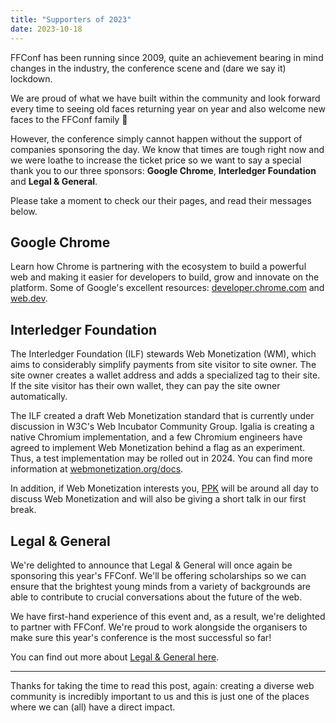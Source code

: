 ```yaml
---
title: "Supporters of 2023"
date: 2023-10-18
---
```


FFConf has been running since 2009, quite an achievement bearing in mind changes in the industry, the conference scene and (dare we say it) lockdown.

We are proud of what we have built within the community and look forward every time to seeing old faces returning year on year and also welcome new faces to the FFConf family 🥰

However, the conference simply cannot happen without the support of companies sponsoring the day. We know that times are tough right now and we were loathe to increase the ticket price so we want to say a special thank you to our three sponsors: **Google Chrome**, **Interledger Foundation** and **Legal & General**.

Please take a moment to check our their pages, and read their messages below.

## Google Chrome

Learn how Chrome is partnering with the ecosystem to build a powerful web and making it easier for developers to build, grow and innovate on the platform. Some of Google's excellent resources: [developer.chrome.com](https://developer.chrome.com) and [web.dev](https://web.dev).

## Interledger Foundation

The Interledger Foundation (ILF) stewards Web Monetization (WM), which aims to considerably simplify payments from site visitor to site owner. The site owner creates a wallet address and adds a specialized tag to their site. If the site visitor has their own wallet, they can pay the site owner automatically.

The ILF created a draft Web Monetization standard that is currently under discussion in W3C's Web Incubator Community Group. Igalia is creating a native Chromium implementation, and a few Chromium engineers have agreed to implement Web Monetization behind a flag as an experiment. Thus, a test implementation may be rolled out in 2024. You can find more information at [webmonetization.org/docs](https://www.webmonetization.org/docs/).

In addition, if Web Monetization interests you, [PPK](https://quirksmode.org/) will be around all day to discuss Web Monetization and will also be giving a short talk in our first break.

## Legal & General

We're delighted to announce that Legal & General will once again be sponsoring this year's FFConf. We'll be offering scholarships so we can ensure that the brightest young minds from a variety of backgrounds are able to contribute to crucial conversations about the future of the web.

We have first-hand experience of this event and, as a result, we're delighted to partner with FFConf. We're proud to work alongside the organisers to make sure this year's conference is the most successful so far!

You can find out more about [Legal & General here](https://www.legalandgeneral.com/careers/legal-and-general-life/).

---

Thanks for taking the time to read this post, again: creating a diverse web community is incredibly important to us and this is just one of the places where we can (all) have a direct impact.
